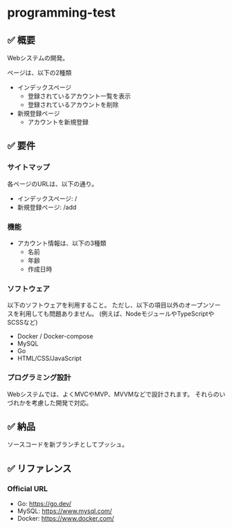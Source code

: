 # programming-test

## ✅ 概要

Webシステムの開発。

ページは、以下の2種類

- インデックスページ
    - 登録されているアカウント一覧を表示
    - 登録されているアカウントを削除
- 新規登録ページ
    - アカウントを新規登録


## ✅ 要件

### サイトマップ

各ページのURLは、以下の通り。
- インデックスページ: /
- 新規登録ページ: /add

### 機能

- アカウント情報は、以下の3種類
    - 名前
    - 年齢
    - 作成日時

### ソフトウェア

以下のソフトウェアを利用すること。
ただし、以下の項目以外のオープンソースを利用しても問題ありません。
(例えば、NodeモジュールやTypeScriptやSCSSなど)

- Docker / Docker-compose
- MySQL
- Go
- HTML/CSS/JavaScript

### プログラミング設計

Webシステムでは、よくMVCやMVP、MVVMなどで設計されます。
それらのいづれかを考慮した開発で対応。


## ✅ 納品

ソースコードを新ブランチとしてプッシュ。


## ✅ リファレンス

### Official URL

- Go: https://go.dev/
- MySQL: https://www.mysql.com/
- Docker: https://www.docker.com/



